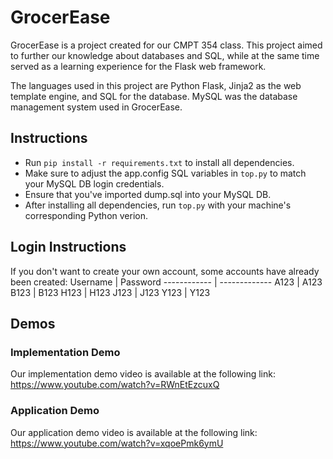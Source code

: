 # GrocerEase
GrocerEase is a project created for our CMPT 354 class. This project aimed to further our knowledge about databases and SQL, while at the same time served as a learning experience for the Flask web framework. 

The languages used in this project are Python Flask, Jinja2 as the web template engine, and SQL for the database. MySQL was the database management system used in GrocerEase.

## Instructions ##
* Run `pip install -r requirements.txt` to install all dependencies.
* Make sure to adjust the app.config SQL variables in `top.py` to match your MySQL DB login credentials.
* Ensure that you've imported dump.sql into your MySQL DB.
* After installing all dependencies, run `top.py` with your machine's corresponding Python verion.

## Login Instructions ##
If you don't want to create your own account, some accounts have already been created:
Username | Password
------------ | -------------
A123 | A123
B123 | B123
H123 | H123
J123 | J123
Y123 | Y123

## Demos ##
### Implementation Demo ###
Our implementation demo video is available at the following link: https://www.youtube.com/watch?v=RWnEtEzcuxQ

### Application Demo ###
Our application demo video is available at the following link: https://www.youtube.com/watch?v=xqoePmk6ymU

